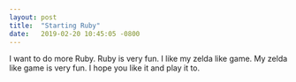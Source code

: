 ```yaml
---
layout: post
title:  "Starting Ruby"
date:   2019-02-20 10:45:05 -0800
---
```

I want to do more Ruby. Ruby is very fun. I like my zelda like game. My zelda like game is very fun. I hope you like it and play it to.
